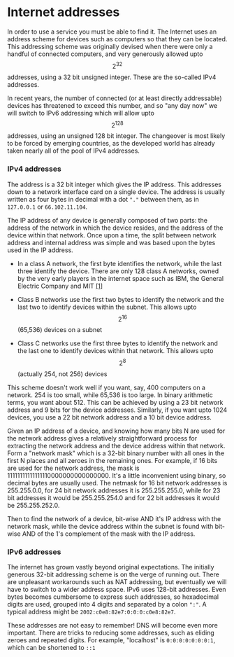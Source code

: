 # Internet addresses

In order to use a service you must be able to find it. 
The Internet uses an address scheme for devices such as computers so that they can be located. 
This addressing scheme was originally devised when there were only a handful of connected computers, and very generously allowed upto $$2^{32}$$ addresses, using a 32 bit unsigned integer. 
These are the so-called IPv4 addresses. 
 
In recent years, the number of connected (or at least directly addressable) devices has threatened to exceed this number, and so "any day now" we will switch to IPv6 addressing which will allow upto $$2^{128}$$ addresses, using an unsigned 128 bit integer. 
The changeover is most likely to be forced by emerging countries, as the developed world has already taken nearly all of the pool of IPv4 addresses.

### IPv4 addresses

The address is a 32 bit integer which gives the IP address. 
This addresses down to a network interface card on a single device. 
The address is usually written as four bytes in decimal with a dot `"."` between them, as in `127.0.0.1` or `66.102.11.104`.

The IP address of any device is generally composed of two parts: the address of the network in which the device resides, and the address of the device within that network. 
Once upon a time, the split between network address and internal address was simple and was based upon the bytes used in the IP address. 


* In a class A network, the first byte identifies the network, while the last three identify the device. There are only 128 class A networks, owned by the very early players in the internet space such as IBM, the General Electric Company and MIT [[1]](http://www.iana.org/assignments/ipv4-address-space/ipv4-address-space.xml)
    
* Class B networks use the first two bytes to identify the network and the last two to identify devices within the subnet. This allows upto $$2^{16}$$ (65,536) devices on a subnet
    
* Class C networks use the first three bytes to identify the network and the last one to identify devices within that network. This allows upto $$2^8$$ (actually 254, not 256) devices

This scheme doesn't work well if you want, say, 400 computers on a network. 254 is too small, while 65,536 is too large. 
In binary arithmetic terms, you want about 512. 
This can be achieved by using a 23 bit network address and 9 bits for the device addresses. 
Similarly, if you want upto 1024 devices, you use a 22 bit network address and a 10 bit device address.

Given an IP address of a device, and knowing how many bits N are used for the network address gives a relatively straightforward process for extracting the network address and the device address within that network. 
Form a "network mask" which is a 32-bit binary number with all ones in the first N places and all zeroes in the remaining ones. 
For example, if 16 bits are used for the network address, the mask is 11111111111111110000000000000000. 
It's a little inconvenient using binary, so decimal bytes are usually used. 
The netmask for 16 bit network addresses is 255.255.0.0, for 24 bit network addresses it is 255.255.255.0, while for 23 bit addresses it would be 255.255.254.0 and for 22 bit addresses it would be 255.255.252.0.

Then to find the network of a device, bit-wise AND it's IP address with the network mask, while the device address within the subnet is found with bit-wise AND of the 1's complement of the mask with the IP address. 


### IPv6 addresses

The internet has grown vastly beyond original expectations. The initially generous 32-bit addressing scheme is on the verge of running out. There are unpleasant workarounds such as NAT addressing, but eventually we will have to switch to a wider address space. IPv6 uses 128-bit addresses. Even bytes becomes cumbersome to express such addresses, so hexadecimal digits are used, grouped into 4 digits and separated by a colon `":"`. A typical address might be `2002:c0e8:82e7:0:0:0:c0e8:82e7`.

These addresses are not easy to remember! DNS will become even more important. There are tricks to reducing some addresses, such as eliding zeroes and repeated digits. For example, "localhost" is `0:0:0:0:0:0:0:1`, which can be shortened to `::1` 
